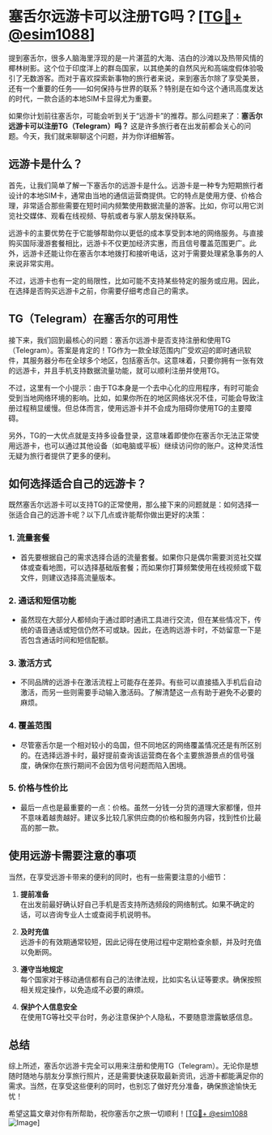 # 塞舌尔远游卡可以注册TG吗？[[TG💪+ @esim1088](https://t.me/s/esim1088)]

提到塞舌尔，很多人脑海里浮现的是一片湛蓝的大海、洁白的沙滩以及热带风情的椰林树影。这个位于印度洋上的群岛国家，以其绝美的自然风光和高端度假体验吸引了无数游客。而对于喜欢探索新事物的旅行者来说，来到塞舌尔除了享受美景，还有一个重要的任务——如何保持与世界的联系？特别是在如今这个通讯高度发达的时代，一款合适的本地SIM卡显得尤为重要。

如果你计划前往塞舌尔，可能会听到关于“远游卡”的推荐。那么问题来了：**塞舌尔远游卡可以注册TG（Telegram）吗？** 这是许多旅行者在出发前都会关心的问题。今天，我们就来聊聊这个问题，并为你详细解答。

## 远游卡是什么？

首先，让我们简单了解一下塞舌尔的远游卡是什么。远游卡是一种专为短期旅行者设计的本地SIM卡，通常由当地的通信运营商提供。它的特点是使用方便、价格合理，非常适合那些需要在短时间内频繁使用数据流量的游客。比如，你可以用它浏览社交媒体、观看在线视频、导航或者与家人朋友保持联系。

远游卡的主要优势在于它能够帮助你以更低的成本享受到本地的网络服务。与直接购买国际漫游套餐相比，远游卡不仅更加经济实惠，而且信号覆盖范围更广。此外，远游卡还能让你在塞舌尔本地拨打和接听电话，这对于需要处理紧急事务的人来说非常实用。

不过，远游卡也有一定的局限性，比如可能不支持某些特定的服务或应用。因此，在选择是否购买远游卡之前，你需要仔细考虑自己的需求。

## TG（Telegram）在塞舌尔的可用性

接下来，我们回到最核心的问题：塞舌尔远游卡是否支持注册和使用TG（Telegram）。答案是肯定的！TG作为一款全球范围内广受欢迎的即时通讯软件，其服务器分布在全球多个地区，包括塞舌尔。这意味着，只要你拥有一张有效的远游卡，并且手机支持数据流量功能，就可以顺利注册并使用TG。

不过，这里有一个小提示：由于TG本身是一个去中心化的应用程序，有时可能会受到当地网络环境的影响。比如，如果你所在的地区网络状况不佳，可能会导致注册过程稍显缓慢。但总体而言，使用远游卡并不会成为阻碍你使用TG的主要障碍。

另外，TG的一大优点就是支持多设备登录，这意味着即使你在塞舌尔无法正常使用远游卡，也可以通过其他设备（如电脑或平板）继续访问你的账户。这种灵活性无疑为旅行者提供了更多的便利。

## 如何选择适合自己的远游卡？

既然塞舌尔远游卡可以支持TG的正常使用，那么接下来的问题就是：如何选择一张适合自己的远游卡呢？以下几点或许能帮你做出更好的决策：

### 1. **流量套餐**
   - 首先要根据自己的需求选择合适的流量套餐。如果你只是偶尔需要浏览社交媒体或查看地图，可以选择基础版套餐；而如果你打算频繁使用在线视频或下载文件，则建议选择高流量版本。
   
### 2. **通话和短信功能**
   - 虽然现在大部分人都倾向于通过即时通讯工具进行交流，但在某些情况下，传统的语音通话或短信仍然不可或缺。因此，在选购远游卡时，不妨留意一下是否包含通话时间和短信配额。

### 3. **激活方式**
   - 不同品牌的远游卡在激活流程上可能存在差异。有些可以直接插入手机后自动激活，而另一些则需要手动输入激活码。了解清楚这一点有助于避免不必要的麻烦。

### 4. **覆盖范围**
   - 尽管塞舌尔是一个相对较小的岛国，但不同地区的网络覆盖情况还是有所区别的。在选择远游卡时，最好提前查询该运营商在各个主要旅游景点的信号强度，确保你在旅行期间不会因为信号问题而陷入困境。

### 5. **价格与性价比**
   - 最后一点也是最重要的一点：价格。虽然一分钱一分货的道理大家都懂，但并不意味着越贵越好。建议多比较几家供应商的价格和服务内容，找到性价比最高的那一款。

## 使用远游卡需要注意的事项

当然，在享受远游卡带来的便利的同时，也有一些需要注意的小细节：

1. **提前准备**  
   在出发前最好确认好自己手机是否支持所选频段的网络制式。如果不确定的话，可以咨询专业人士或查阅手机说明书。

2. **及时充值**  
   远游卡的有效期通常较短，因此记得在使用过程中定期检查余额，并及时充值以免断网。

3. **遵守当地规定**  
   每个国家对于移动通信都有自己的法律法规，比如实名认证等要求。确保按照相关规定操作，以免造成不必要的麻烦。

4. **保护个人信息安全**  
   在使用TG等社交平台时，务必注意保护个人隐私，不要随意泄露敏感信息。

## 总结

综上所述，塞舌尔远游卡完全可以用来注册和使用TG（Telegram）。无论你是想随时随地与朋友分享旅行照片，还是需要快速获取最新资讯，远游卡都能满足你的需求。当然，在享受这些便利的同时，也别忘了做好充分准备，确保旅途愉快无忧！

希望这篇文章对你有所帮助，祝你塞舌尔之旅一切顺利！[[TG💪+ @esim1088](https://t.me/s/esim1088) ![Image](https://i.postimg.cc/4NQfJmqS/Snipaste-2025-05-13-00-14-12.png)]